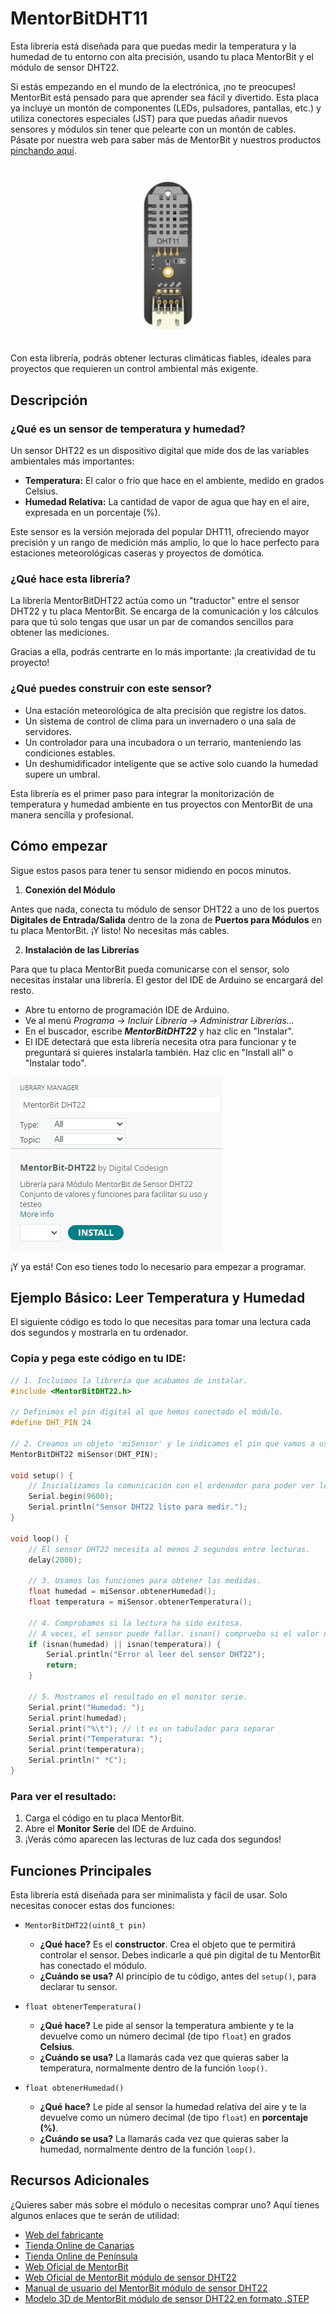 # MentorBitDHT11

Esta librería está diseñada para que puedas medir la temperatura y la humedad de tu entorno con alta precisión, usando tu placa MentorBit y el módulo de sensor DHT22.

Si estás empezando en el mundo de la electrónica, ¡no te preocupes! MentorBit está pensado para que aprender sea fácil y divertido. Esta placa ya incluye un montón de componentes (LEDs, pulsadores, pantallas, etc.) y utiliza conectores especiales (JST) para que puedas añadir nuevos sensores y módulos sin tener que pelearte con un montón de cables. Pásate por nuestra web para saber más de MentorBit y nuestros productos [pinchando aquí](https://digitalcodesign.com/).

![Render del Módulo MentorBit de sensor DHT-22.](https://github.com/DigitalCodesign/MentorBit-DHT22/blob/main/assets/DHT-22_Module.png)

Con esta librería, podrás obtener lecturas climáticas fiables, ideales para proyectos que requieren un control ambiental más exigente.

## Descripción
### ¿Qué es un sensor de temperatura y humedad?

Un sensor DHT22 es un dispositivo digital que mide dos de las variables ambientales más importantes:

- **Temperatura:** El calor o frío que hace en el ambiente, medido en grados Celsius.
- **Humedad Relativa:** La cantidad de vapor de agua que hay en el aire, expresada en un porcentaje (%).

Este sensor es la versión mejorada del popular DHT11, ofreciendo mayor precisión y un rango de medición más amplio, lo que lo hace perfecto para estaciones meteorológicas caseras y proyectos de domótica.

### ¿Qué hace esta librería?

La librería MentorBitDHT22 actúa como un "traductor" entre el sensor DHT22 y tu placa MentorBit. Se encarga de la comunicación y los cálculos para que tú solo tengas que usar un par de comandos sencillos para obtener las mediciones.

Gracias a ella, podrás centrarte en lo más importante: ¡la creatividad de tu proyecto!

### ¿Qué puedes construir con este sensor?

- Una estación meteorológica de alta precisión que registre los datos.
- Un sistema de control de clima para un invernadero o una sala de servidores.
- Un controlador para una incubadora o un terrario, manteniendo las condiciones estables.
- Un deshumidificador inteligente que se active solo cuando la humedad supere un umbral.

Esta librería es el primer paso para integrar la monitorización de temperatura y humedad ambiente en tus proyectos con MentorBit de una manera sencilla y profesional.

## Cómo empezar

Sigue estos pasos para tener tu sensor midiendo en pocos minutos.

1. **Conexión del Módulo**

Antes que nada, conecta tu módulo de sensor DHT22 a uno de los puertos **Digitales de Entrada/Salida** dentro de la zona de **Puertos para Módulos** en tu placa MentorBit. ¡Y listo! No necesitas más cables.

2. **Instalación de las Librerías**

Para que tu placa MentorBit pueda comunicarse con el sensor, solo necesitas instalar una librería. El gestor del IDE de Arduino se encargará del resto.

- Abre tu entorno de programación IDE de Arduino.
- Ve al menú *Programa -> Incluir Librería -> Administrar Librerías...*
- En el buscador, escribe ***MentorBitDHT22*** y haz clic en "Instalar".
- El IDE detectará que esta librería necesita otra para funcionar y te preguntará si quieres instalarla también. Haz clic en "Install all" o "Instalar todo".

![Ejemplo de búsqueda en el gestor de librerías del IDE de Arduino.](https://github.com/DigitalCodesign/MentorBit-DHT22/blob/main/assets/library_instalation_example.png)

¡Y ya está! Con eso tienes todo lo necesario para empezar a programar.

## Ejemplo Básico: Leer Temperatura y Humedad

El siguiente código es todo lo que necesitas para tomar una lectura cada dos segundos y mostrarla en tu ordenador.

### Copia y pega este código en tu IDE:

```c++
// 1. Incluimos la librería que acabamos de instalar.
#include <MentorBitDHT22.h>

// Definimos el pin digital al que hemos conectado el módulo.
#define DHT_PIN 24

// 2. Creamos un objeto 'miSensor' y le indicamos el pin que vamos a usar.
MentorBitDHT22 miSensor(DHT_PIN);

void setup() {
    // Inicializamos la comunicación con el ordenador para poder ver los mensajes.
    Serial.begin(9600);
    Serial.println("Sensor DHT22 listo para medir.");
}

void loop() {
    // El sensor DHT22 necesita al menos 2 segundos entre lecturas.
    delay(2000);

    // 3. Usamos las funciones para obtener las medidas.
    float humedad = miSensor.obtenerHumedad();
    float temperatura = miSensor.obtenerTemperatura();

    // 4. Comprobamos si la lectura ha sido exitosa.
    // A veces, el sensor puede fallar. isnan() comprueba si el valor no es un número.
    if (isnan(humedad) || isnan(temperatura)) {
        Serial.println("Error al leer del sensor DHT22");
        return;
    }

    // 5. Mostramos el resultado en el monitor serie.
    Serial.print("Humedad: ");
    Serial.print(humedad);
    Serial.print("%\t"); // \t es un tabulador para separar
    Serial.print("Temperatura: ");
    Serial.print(temperatura);
    Serial.println(" *C");
}
```
### Para ver el resultado:

1. Carga el código en tu placa MentorBit.
2. Abre el **Monitor Serie** del IDE de Arduino.
3. ¡Verás cómo aparecen las lecturas de luz cada dos segundos!

## Funciones Principales
Esta librería está diseñada para ser minimalista y fácil de usar. Solo necesitas conocer estas dos funciones:

- <code>MentorBitDHT22(uint8_t pin)</code>
   - **¿Qué hace?** Es el **constructor**. Crea el objeto que te permitirá controlar el sensor. Debes indicarle a qué pin digital de tu MentorBit has conectado el módulo.
   - **¿Cuándo se usa?** Al principio de tu código, antes del <code>setup()</code>, para declarar tu sensor.

- <code>float obtenerTemperatura()</code>
   - **¿Qué hace?** Le pide al sensor la temperatura ambiente y te la devuelve como un número decimal (de tipo <code>float</code>) en grados **Celsius**.
   - **¿Cuándo se usa?** La llamarás cada vez que quieras saber la temperatura, normalmente dentro de la función <code>loop()</code>.

- <code>float obtenerHumedad()</code>
   - **¿Qué hace?** Le pide al sensor la humedad relativa del aire y te la devuelve como un número decimal (de tipo <code>float</code>) en **porcentaje (%)**.
   - **¿Cuándo se usa?** La llamarás cada vez que quieras saber la humedad, normalmente dentro de la función <code>loop()</code>.

## Recursos Adicionales

¿Quieres saber más sobre el módulo o necesitas comprar uno? Aquí tienes algunos enlaces que te serán de utilidad:

- [Web del fabricante](https://digitalcodesign.com/)
- [Tienda Online de Canarias](https://canarias.digitalcodesign.com/shop)
- [Tienda Online de Península](https://digitalcodesign.com/shop)
- [Web Oficial de MentorBit](https://digitalcodesign.com/mentorbit)
- [Web Oficial de MentorBit módulo de sensor DHT22](https://canarias.digitalcodesign.com/shop/00038836-mentorbit-modulo-de-sensor-dht22-8114)
- [Manual de usuario del MentorBit módulo de sensor DHT22](https://drive.google.com/file/d/1-b_aUivt008NrQNpkz02Ugul4DKFTt2z/view?usp=drive_link)
- [Modelo 3D de MentorBit módulo de sensor DHT22 en formato .STEP](https://drive.google.com/file/d/1BIuWEpqgfIZyCzwiA0PVUUGnhmY4P1II/view?usp=drive_link)
